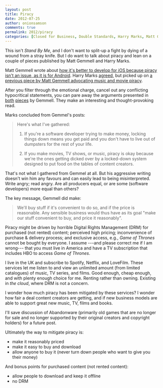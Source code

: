 ```yaml
---
layout: post
title: Piracy
date: 2012-07-25
author: onionsamson
comments: true
permalink: 2012/piracy
categories: [Closed for Business, Double Standards, Harry Marks, Matt Gemmell, Piracy, Tech, The Piracy Threshold, Writing]
---
```


This isn't *Stand By Me*, and I don't want to split-up a fight by dying
of a wound from a stray knife. But I do want to talk about piracy and
lean on a couple of pieces published by Matt Gemmell and Harry Marks.

Matt Gemmell wrote about [how it's better to develop for iOS because
piracy isn't an issue, as it is for
Android](http://mattgemmell.com/2012/07/23/closed-for-business/ "Closed For Business").
Harry Marks
[agreed](http://curiousrat.com/home/2012/7/24/double-standards.html "Double Standards"),
but picked up on [a previous piece by Matt Gemmell advocating music and
movie
piracy](http://mattgemmell.com/2012/02/17/the-piracy-threshold/ "The Piracy Threshold").

After you filter through the emotional charge, cancel out any
conflicting hypocritical statements, you can pare away the arguments
presented in
[both](http://mattgemmell.com/2012/07/23/closed-for-business/ "Closed For Business")
[pieces](http://mattgemmell.com/2012/02/17/the-piracy-threshold/ "The Piracy Threshold")
by Gemmell. They make an interesting and thought-provoking read.

Marks concluded from Gemmel's posts:

> Here's what I've gathered:
>
> 1.  If you're a software developer trying to make money, locking
>     things down means you get paid and you don't have to live out of
>     dumpsters for the rest of your life.
>
> 2.  If you make movies, TV shows, or music, piracy is okay because
>     we're the ones getting dicked over by a locked-down system
>     designed to put food on the tables of content creators.

That's not what I gathered from Gemmel at all. But his aggressive
writing doesn't win him any favours and can easily lead to being
misinterpreted. Write angry; read angry. Are all producers equal, or are
some (software developers) more equal than others?

The key message, Gemmell did make:

> We'll buy stuff if it's convenient to do so, and if the price is
> reasonable. Any sensible business would thus have as its goal "make
> our stuff convenient to buy, and price it reasonably".

Piracy might be driven by horrible Digital Rights Management (DRM) for
purchased (not rented) content; perceived high pricing; inconvenience of
purchase & delivery process; and exclusive access, e.g., *Game of
Thrones* cannot be bought by everyone. I assume ---and please correct me
if I am wrong--- that you must live in America and have a TV
subscription that includes HBO to access *Game of Thrones*.

I live in the UK and subscribe to Spotify, Netflix, and LoveFilm. These
services let me listen to and view an unlimited amount (from limited
catalogues) of music, TV series, and films. Good enough, cheap enough,
and with plenty enough choice for me. Renting rather than owning.
Existing in *the cloud*, where DRM is not a concern.

I wonder how much piracy has been mitigated by these services? I wonder
how fair a deal content creators are getting, and if new business models
are able to support great new music, TV, films and books.

I'll save discussion of Abandonware (primarily old games that are no
longer for sale and no longer supported by their original creators and
copyright holders) for a future post.

Ultimately the way to mitigate piracy is:

-   make it reasonably priced
-   make it easy to buy and download
-   allow anyone to buy it (never turn down people who want to give you
    their money)

And bonus points for purchased content (not rented content):

-   allow people to download and keep it offline
-   no DRM

